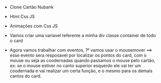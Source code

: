  - Clone Cartão Nubank

 - Html Css JS

 - Animações com Css JS

- Vamos criar uma variavel referente a minha div classe container de todo o card

- Agora vamos trabalhar com eventos, 1º vamos usar o mousemover ==> esse evento sera resposavel por localizar os pontos do card, com o mouse ou seja as coodernadas quando passamos o mouse pelo cartão, ex: se o mouse estiver no canto superior esquerdo ele vai ter um coodernada e vai realizar um certa função, e o mesmo para os demais cantos do card.